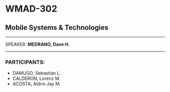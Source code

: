 # WMAD-302

## Mobile Systems & Technologies

---

SPEAKER: **MEDRANO, Dave H.**

---

### PARTICIPANTS:
- DAMUGO, Sebastian L.
- CALDERON, Lorenz M.
- ACOSTA, Aldrin Jay M.
